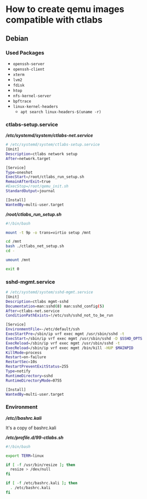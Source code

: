 
# How to create qemu images compatible with ctlabs

## Debian

### Used Packages

- `openssh-server`
- `openssh-client`
- `xterm`
- `lvm2`
- `fdisk`
- `htop`
- `nfs-kernel-server`
- `bpftrace`
- `linux-kernel-headers`
  + `apt search linux-headers-$(uname -r)`

### ctlabs-setup.service

___/etc/systemd/system/ctlabs-net.service___

```bash
# /etc/systemd/system/ctlabs-setup.service
[Unit]
Description=ctlabs network setup
After=network.target

[Service]
Type=oneshot
ExecStart=/root/ctlabs_run_setup.sh
RemainAfterExit=true
#ExecStop=/root/qemu_init.sh
StandardOutput=journal

[Install]
WantedBy=multi-user.target
```

___/root/ctlabs_run_setup.sh___

```bash
#!/bin/bash

mount -t 9p -o trans=virtio setup /mnt

cd /mnt
bash ./ctlabs_net_setup.sh
cd -

umount /mnt

exit 0 
```


### sshd-mgmt.service

```bash
# /etc/systemd/system/sshd-mgmt.service
[Unit]
Description=ctlabs mgmt-sshd 
Documentation=man:sshd(8) man:sshd_config(5)
After=ctlabs-net.service
ConditionPathExists=!/etc/ssh/sshd_not_to_be_run

[Service]
EnvironmentFile=-/etc/default/ssh
ExecStartPre=/sbin/ip vrf exec mgmt /usr/sbin/sshd -t
ExecStart=/sbin/ip vrf exec mgmt /usr/sbin/sshd -D $SSHD_OPTS
ExecReload=/sbin/ip vrf exec mgmt /usr/sbin/sshd -t
ExecReload=/sbin/ip vrf exec mgmt /bin/kill -HUP $MAINPID
KillMode=process
Restart=on-failure
RestartSec=10s
RestartPreventExitStatus=255
Type=notify
RuntimeDirectory=sshd
RuntimeDirectoryMode=0755

[Install]
WantedBy=multi-user.target
```


### Environment

___/etc//bashrc.kali___

It's a copy of bashrc.kali

___/etc/profile.d/99-ctlabs.sh___

```bash
#!/bin/bash

export TERM=linux

if [ -f /usr/bin/resize ]; then
  resize > /dev/null
fi

if [ -f /etc/bashrc.kali ]; then
  . /etc/bashrc.kali
fi
```



